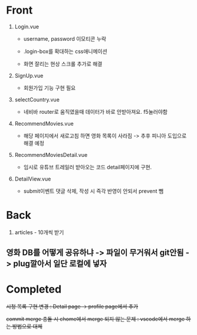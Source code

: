 # Front

1. Login.vue

    - username, password 이모티콘 누락

    - .login-box를 확대하는 css애니메이션

    - 화면 잘리는 현상 스크롤 추가로 해결

2. SignUp.vue

   - 회원가입 기능 구현 필요
  
3. selectCountry.vue

   - 네비바 router로 움직였을때 데이터가 바로 안받아져요. f5눌러야함

4. RecommendMovies.vue

   - 해당 페이지에서 새로고침 하면 영화 목록이 사라짐 -> 추후 피니아 도입으로 해결 예정

4. RecommendMoviesDetail.vue

   - 임시로 유튜브 트레일러 받아오는 코드 detail페이지에 구현.

5. DetailView.vue
  
   - submit이벤트 댓글 삭제, 작성 시 즉각 반영이 안되서 prevent 뺌

# Back

1. articles - 10개씩 받기

## 영화 DB를 어떻게 공유하냐 -> 파일이 무거워서 git안됨 -> plug깔아서 일단 로컬에 넣자

# Completed

~~시청 목록 구현 변경 : Detail page -> profile page에서 추가~~

~~commit merge 충돌 시 chome에서 merge 되지 않는 문제 : vscode에서 merge 하는 방법으로 대체~~
